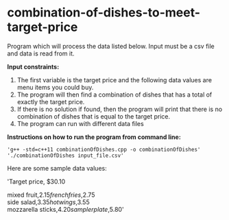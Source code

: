 # combination-of-dishes-to-meet-target-price

Program which will process the data listed below. 
Input must be a csv file and data is read from it. 

**Input constraints:**
  1. The first variable is the target price and the following data values are menu items you could buy. 
  2. The program will then find a combination of dishes that has a total of exactly the target price. 
  3. If there is no solution if found, then the program will print that there is no combination of dishes that is equal to the target price. 
  4. The program can run with different data files

**Instructions on how to run the program from command line:**    
    
    'g++ -std=c++11 combinationOfDishes.cpp -o combinationOfDishes'   
    './combinationOfDishes input_file.csv'    
     
    
Here are some sample data values: 

'Target price, $30.10

mixed fruit,$2.15    
french fries,$2.75    
side salad,$3.35    
hot wings,$3.55    
mozzarella sticks,$4.20    
sampler plate,$5.80'    
